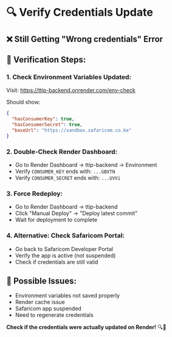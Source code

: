 # 🔍 Verify Credentials Update

## ❌ **Still Getting "Wrong credentials" Error**

## 🔧 **Verification Steps:**

### 1. **Check Environment Variables Updated:**
Visit: https://ttip-backend.onrender.com/env-check

Should show:
```json
{
  "hasConsumerKey": true,
  "hasConsumerSecret": true,
  "baseUrl": "https://sandbox.safaricom.co.ke"
}
```

### 2. **Double-Check Render Dashboard:**
- Go to Render Dashboard → ttip-backend → Environment
- Verify `CONSUMER_KEY` ends with: `...GBXTN`
- Verify `CONSUMER_SECRET` ends with: `...UVVi`

### 3. **Force Redeploy:**
- Go to Render Dashboard → ttip-backend
- Click "Manual Deploy" → "Deploy latest commit"
- Wait for deployment to complete

### 4. **Alternative: Check Safaricom Portal:**
- Go back to Safaricom Developer Portal
- Verify the app is active (not suspended)
- Check if credentials are still valid

## 🎯 **Possible Issues:**
- Environment variables not saved properly
- Render cache issue
- Safaricom app suspended
- Need to regenerate credentials

**Check if the credentials were actually updated on Render!** 🔍📱